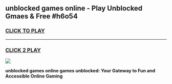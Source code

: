 
## unblocked games online - Play Unblocked Gmaes & Free #h6o54
<h3>
<a href="https://premium.freeplayer.one?title=unblocked_games_online&ref=01M">CLICK TO PLAY</a></h3>
<hr>

<h3>
<a href="https://premium.freeplayer.one?title=unblocked_games_online&ref=01M">CLICK 2 PLAY</a>
  
</h3>

<a href="https://premium.freeplayer.one?title=unblocked_games_online&ref=01M"><img src="https://clearcache.store/games.png"></a>


**unblocked games online games unblocked: Your Gateway to Fun and Accessible Online Gaming**
